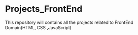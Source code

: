 # Projects_FrontEnd

This repository will contains all the projects related to FrontEnd Domain(HTML, CSS ,JavaScript) 
